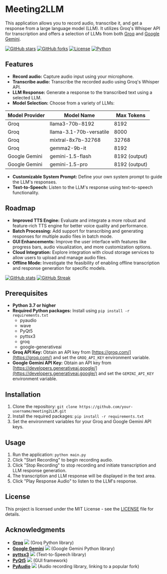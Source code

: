 # Meeting2LLM

This application allows you to record audio, transcribe it, and get a response from a large language model (LLM). It utilizes Groq's Whisper API for transcription and offers a selection of LLMs from both [Groq](https://groq.com/) and [Google Gemini](https://developers.generativeai.google/).

[![GitHub stars](https://img.shields.io/github/stars/your-username/meeting2LLM?style=social)](https://github.com/your-username/meeting2LLM)
[![GitHub forks](https://img.shields.io/github/forks/your-username/meeting2LLM?style=social)](https://github.com/your-username/meeting2LLM/fork)
[![License](https://img.shields.io/badge/License-MIT-blue.svg)](https://opensource.org/licenses/MIT)
[![Python](https://img.shields.io/badge/python-3.7+-blue.svg)](https://www.python.org/)

## Features

* **Record audio:** Capture audio input using your microphone.
* **Transcribe audio:** Transcribe the recorded audio using Groq's Whisper API.
* **LLM Response:** Generate a response to the transcribed text using a selected LLM.
* **Model Selection:** Choose from a variety of LLMs:

| Model Provider | Model Name                | Max Tokens |
|----------------|---------------------------|------------|
| Groq           | llama3-70b-8192          | 8192       |
| Groq           | llama-3.1-70b-versatile   | 8000       |
| Groq           | mixtral-8x7b-32768       | 32768      |
| Groq           | gemma2-9b-it             | 8192       |
| Google Gemini | gemini-1.5-flash         | 8192 (output)      |
| Google Gemini | gemini-1.5-pro           | 8192 (output)      |

* **Customizable System Prompt:** Define your own system prompt to guide the LLM's responses.
* **Text-to-Speech:** Listen to the LLM's response using text-to-speech functionality.

## Roadmap

* **Improved TTS Engine:** Evaluate and integrate a more robust and feature-rich TTS engine for better voice quality and performance.
* **Batch Processing:** Add support for transcribing and generating responses for multiple audio files in batch mode.
* **GUI Enhancements:** Improve the user interface with features like progress bars, audio visualization, and more customization options.
* **Cloud Integration:** Explore integration with cloud storage services to allow users to upload and manage audio files.
* **Offline Mode:** Investigate the feasibility of enabling offline transcription and response generation for specific models.

[![GitHub stats](https://github-readme-stats.vercel.app/api?username=Franklyc&show_icons=true&theme=radical)](https://github.com/anuraghazra/github-readme-stats)
[![GitHub Streak](https://github-readme-streak-stats.herokuapp.com/?user=Franklyc)](https://git.io/streak-stats)

## Prerequisites

* **Python 3.7 or higher**
* **Required Python packages:** Install using `pip install -r requirements.txt`
    * pyaudio
    * wave
    * PyQt5
    * pyttsx3
    * groq
    * google-generativeai
* **Groq API Key:** Obtain an API key from [https://groq.com/](https://groq.com/) and set the `GROQ_API_KEY` environment variable.
* **Google Gemini API Key:** Obtain an API key from [https://developers.generativeai.google/](https://developers.generativeai.google/) and set the `GEMINI_API_KEY` environment variable.

## Installation

1. Clone the repository: `git clone https://github.com/your-username/meeting2LLM.git`
2. Install the required packages: `pip install -r requirements.txt`
3. Set the environment variables for your Groq and Google Gemini API keys.

## Usage

1. Run the application: `python main.py`
2. Click "Start Recording" to begin recording audio.
3. Click "Stop Recording" to stop recording and initiate transcription and LLM response generation.
4. The transcription and LLM response will be displayed in the text area.
5. Click "Play Response Audio" to listen to the LLM's response.

## License

This project is licensed under the MIT License - see the [LICENSE](LICENSE) file for details.

## Acknowledgments

* **[Groq](https://groq.com/)** <a href='https://github.com/groq/groq-python'><img src='https://img.shields.io/github/stars/groq/groq-python'></a> (Groq Python library)
* **[Google Gemini](https://developers.generativeai.google/)** <a href='https://github.com/google-gemini/generative-ai-python'><img src='https://img.shields.io/github/stars/google-gemini/generative-ai-python'></a> (Google Gemini Python library)
* **[pyttsx3](https://pyttsx3.readthedocs.io/en/latest/)** <a href='https://github.com/nateshmbhat/pyttsx3'><img src='https://img.shields.io/github/stars/nateshmbhat/pyttsx3'></a> (Text-to-Speech library)
* **[PyQt5](https://pypi.org/project/PyQt5/)** <a href='[https://github.com/riverbankcomputing/pyqt](https://github.com/pyqt/python-qt5)'><img src='https://img.shields.io/github/stars/pyqt/python-qt5'></a> (GUI framework)
* **[PyAudio](https://pypi.org/project/PyAudio/)** <a href='https://github.com/intxcc/pyaudio_portaudio'><img src='https://img.shields.io/github/stars/intxcc/pyaudio_portaudio'></a> (Audio recording library, linking to a popular fork) 
